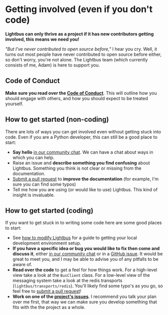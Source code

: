 # Getting involved (even if you don't code)

**Lightbus can only thrive as a project if it has new contributors getting involved, 
this means we need you!**

*"But I've never contributed to open source before,"* I hear you cry. Well, it turns 
out most people have never contributed to open source before either, so don't worry, you're 
not alone. The Lightbus team (which currently consists of me, Adam) is here to support you.

## Code of Conduct

**Make sure you read over the [Code of Conduct](../reference/code-of-conduct.md)**. This will outline how you should 
engage with others, and how you should expect to be treated yourself.

## How to get started (non-coding)

There are lots of ways you can get involved even without getting stuck into code. Even if you are a 
Python developer, this can still be a good place to start:

* **Say hello** [in our community chat](https://discord.gg/2j594ws). We can have a chat about ways 
  in which you can help.
* Raise an issue and **describe something you find confusing** about Lightbus. Something you think 
  is not clear or missing from the documentation.
* [Submit a pull request] to **improve the documentation** (for example, I'm sure you can find some typos)
* Tell me how you are using (or would like to use) Lightbus. This kind of insight is invaluable.

## How to get started (coding)

If you want to get stuck in to writing some code here are some good places to start:

* See [how to modify Lightbus](../howto/modify-lightbus.md) for a guide to getting your local development 
  environment setup. 
* **If you have a specific idea or bug you would like to fix then come and discuss it**, either 
  [in our community chat](https://discord.gg/2j594ws) or in a 
  [GitHub issue](https://github.com/adamcharnock/lightbus/issues/new). It would be great to meet you,
  and I may be able to advise you of any pitfalls to be aware of.
* **Read over the code** to get a feel for how things work. For a high-level view take a look at 
  the `BusClient` class. For a low-level view of the messaging system take a look at the 
  redis transports (`lightbus/transports/redis`). You'll likely find some typo's as you go, so 
  feel free to [submit a pull request]!
* **Work on one of the [project's issues]**. I recommend you 
  talk your plan over me first, that way we can make sure you develop something that fits with the 
  the project as a whole.

[submit a pull request]: https://help.github.com/en/github/collaborating-with-issues-and-pull-requests
[project's issues]: https://github.com/adamcharnock/lightbus/issues
